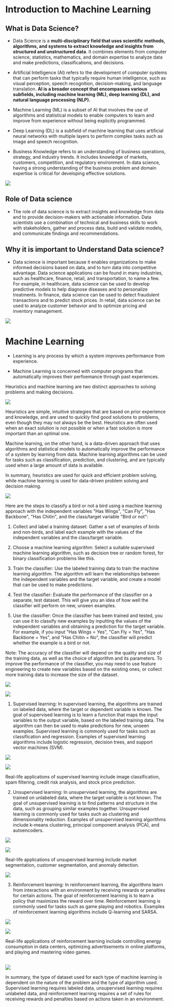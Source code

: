 # Introduction to Machine Learning

## What is Data Science?

- Data Science is a **multi-disciplinary field that uses scientific methods, algorithms, and systems to extract knowledge and insights from structured and unstructured data**. It combines elements from computer science, statistics, mathematics, and domain expertise to analyze data and make predictions, classifications, and decisions.

- Artificial Intelligence (AI) refers to the development of computer systems that can perform tasks that typically require human intelligence, such as visual perception, speech recognition, decision-making, and language translation. **AI is a broader concept that encompasses various subfields, including machine learning (ML), deep learning (DL), and natural language processing (NLP).**

- Machine Learning (ML) is a subset of AI that involves the use of algorithms and statistical models to enable computers to learn and improve from experience without being explicitly programmed.

- Deep Learning (DL) is a subfield of machine learning that uses artificial neural networks with multiple layers to perform complex tasks such as image and speech recognition.

- Business Knowledge refers to an understanding of business operations, strategy, and industry trends. It includes knowledge of markets, customers, competition, and regulatory environment. In data science, having a strong understanding of the business problem and domain expertise is critical for developing effective solutions.

![](./images/1_AL_ML_DL_DS_and_BK_diagram.png)


## Role of Data science

- The role of data science is to extract insights and knowledge from data and to provide decision-makers with actionable information. Data scientists use a combination of technical and business skills to work with stakeholders, gather and process data, build and validate models, and communicate findings and recommendations.

## Why it is important to Understand Data science?

- Data science is important because it enables organizations to make informed decisions based on data, and to turn data into competitive advantage. Data science applications can be found in many industries, such as healthcare, finance, retail, and transportation, to name a few. For example, in healthcare, data science can be used to develop predictive models to help diagnose diseases and to personalize treatments. In finance, data science can be used to detect fraudulent transactions and to predict stock prices. In retail, data science can be used to analyze customer behavior and to optimize pricing and inventory management.


![](./images/2_how_do_humans_can_learn.png)

# Machine Learning

- Learning is any process by which a system improves performance from experience.

- Machine Learning is concerned with computer programs that automatically improves their perfoemance through past experiences.


Heuristics and machine learning are two distinct approaches to solving problems and making decisions.

![](./images/3_heuristics_vs_ML.png)

Heuristics are simple, intuitive strategies that are based on prior experience and knowledge, and are used to quickly find good solutions to problems, even though they may not always be the best. Heuristics are often used when an exact solution is not possible or when a fast solution is more important than an optimal one.

Machine learning, on the other hand, is a data-driven approach that uses algorithms and statistical models to automatically improve the performance of a system by learning from data. Machine learning algorithms can be used for tasks such as classification, prediction, and clustering, and are typically used when a large amount of data is available.

In summary, heuristics are used for quick and efficient problem solving, while machine learning is used for data-driven problem solving and decision making.

![](./images/4_revisiting_bird_classification_problem.png)

Here are the steps to classify a bird or not a bird using a machine learning approach with the independent variables "Has Wings", "Can Fly", "Has Backbone", "Has Chitin", and the class/target variable "Bird or not":

1. Collect and label a training dataset: Gather a set of examples of birds and non-birds, and label each example with the values of the independent variables and the class/target variable.

2. Choose a machine learning algorithm: Select a suitable supervised machine learning algorithm, such as decision tree or random forest, for binary classification problems like this.

3. Train the classifier: Use the labeled training data to train the machine learning algorithm. The algorithm will learn the relationships between the independent variables and the target variable, and create a model that can be used to make predictions.

4. Test the classifier: Evaluate the performance of the classifier on a separate, test dataset. This will give you an idea of how well the classifier will perform on new, unseen examples.

5. Use the classifier: Once the classifier has been trained and tested, you can use it to classify new examples by inputting the values of the independent variables and obtaining a prediction for the target variable. For example, if you input "Has Wings = Yes", "Can Fly = Yes", "Has Backbone = Yes", and "Has Chitin = No", the classifier will predict whether the example is a bird or not.

Note: The accuracy of the classifier will depend on the quality and size of the training data, as well as the choice of algorithm and its parameters. To improve the performance of the classifier, you may need to use feature engineering to create new variables based on the existing ones, or collect more training data to increase the size of the dataset.

![](./images/5_task_in_ML.png)

![](./images/6_supervised_ml.PNG)

1. Supervised learning: In supervised learning, the algorithms are trained on labeled data, where the target or dependent variable is known. The goal of supervised learning is to learn a function that maps the input variables to the output variable, based on the labeled training data. The algorithm can then be used to make predictions for new, unseen examples. Supervised learning is commonly used for tasks such as classification and regression. Examples of supervised learning algorithms include logistic regression, decision trees, and support vector machines (SVM).

![](./images/7_Dataset_in_Supervised_ML.PNG)

![](./images/8_application_in_supervised_learning.PNG)

Real-life applications of supervised learning include image classification, spam filtering, credit risk analysis, and stock price prediction.

2. Unsupervised learning: In unsupervised learning, the algorithms are trained on unlabeled data, where the target variable is not known. The goal of unsupervised learning is to find patterns and structure in the data, such as grouping similar examples together. Unsupervised learning is commonly used for tasks such as clustering and dimensionality reduction. Examples of unsupervised learning algorithms include k-means clustering, principal component analysis (PCA), and autoencoders.

![](./images/9_unsupervised_learning.PNG)

![](./images/10_dataset_in_unsupervised_learning.PNG)

Real-life applications of unsupervised learning include market segmentation, customer segmentation, and anomaly detection.

![](./images/11_application_in_unsupervised_learning.PNG)

3. Reinforcement learning: In reinforcement learning, the algorithms learn from interactions with an environment by receiving rewards or penalties for certain actions. The goal of reinforcement learning is to learn a policy that maximizes the reward over time. Reinforcement learning is commonly used for tasks such as game playing and robotics. Examples of reinforcement learning algorithms include Q-learning and SARSA.


![](./images/12_reinforcement_learning.PNG)

![](./images/13_application_in_reinforcement_learning.PNG)

Real-life applications of reinforcement learning include controlling energy consumption in data centers, optimizing advertisements in online platforms, and playing and mastering video games.<br><br>

![](./images/14_steps_in_Supervised_ML_modeling.PNG)

In summary, the type of dataset used for each type of machine learning is dependent on the nature of the problem and the type of algorithm used. Supervised learning requires labeled data, unsupervised learning requires unlabeled data, and reinforcement learning requires a set of rules for receiving rewards and penalties based on actions taken in an environment.



